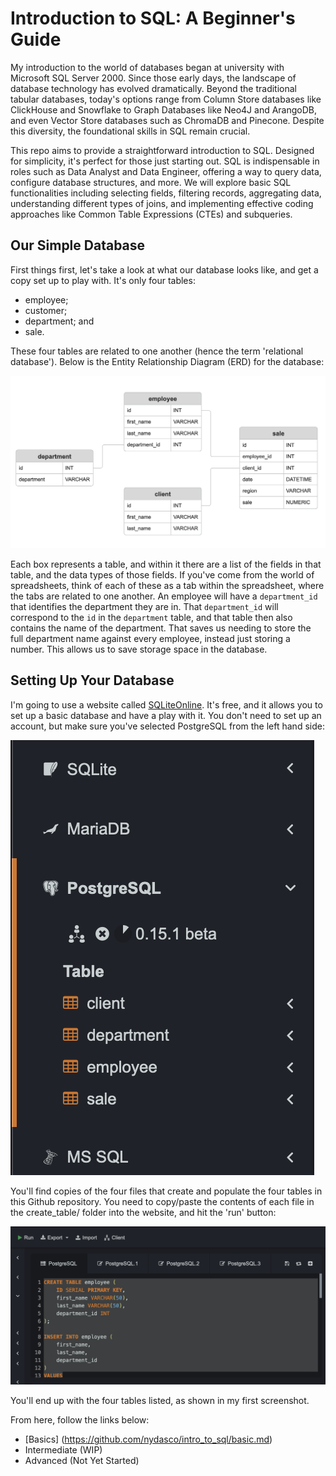 # Introduction to SQL: A Beginner's Guide
My introduction to the world of databases began at university with Microsoft SQL Server 2000. Since those early days, the landscape of database technology has evolved dramatically. Beyond the traditional tabular databases, today's options range from Column Store databases like ClickHouse and Snowflake to Graph Databases like Neo4J and ArangoDB, and even Vector Store databases such as ChromaDB and Pinecone. Despite this diversity, the foundational skills in SQL remain crucial.

This repo aims to provide a straightforward introduction to SQL. Designed for simplicity, it's perfect for those just starting out. SQL is indispensable in roles such as Data Analyst and Data Engineer, offering a way to query data, configure database structures, and more. We will explore basic SQL functionalities including selecting fields, filtering records, aggregating data, understanding different types of joins, and implementing effective coding approaches like Common Table Expressions (CTEs) and subqueries.

## Our Simple Database
First things first, let's take a look at what our database looks like, and get a copy set up to play with. It's only four tables:
- employee;
- customer;
- department; and
- sale.

These four tables are related to one another (hence the term 'relational database'). Below is the Entity Relationship Diagram (ERD) for the database:

![](https://github.com/nydasco/intro_to_sql/blob/main/images/erd.png?raw=true)

Each box represents a table, and within it there are a list of the fields in that table, and the data types of those fields. If you've come from the world of spreadsheets, think of each of these as a tab within the spreadsheet, where the tabs are related to one another. An employee will have a `department_id` that identifies the department they are in. That `department_id` will correspond to the `id` in the `department` table, and that table then also contains the name of the department. That saves us needing to store the full department name against every employee, instead just storing a number. This allows us to save storage space in the database.

## Setting Up Your Database
I'm going to use a website called [SQLiteOnline](https://sqliteonline.com/). It's free, and it allows you to set up a basic database and have a play with it. You don't need to set up an account, but make sure you've selected PostgreSQL from the left hand side:

![](https://github.com/nydasco/intro_to_sql/blob/main/images/screenshot_1.png?raw=true)

You'll find copies of the four files that create and populate the four tables in this Github repository. You need to copy/paste the contents of each file in the create_table/ folder into the website, and hit the 'run' button:

![](https://github.com/nydasco/intro_to_sql/blob/main/images/create_table.png?raw=true)

You'll end up with the four tables listed, as shown in my first screenshot.

From here, follow the links below:
- [Basics] (https://github.com/nydasco/intro_to_sql/basic.md)
- Intermediate (WIP)
- Advanced (Not Yet Started)
